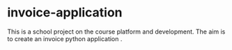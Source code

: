 # invoice-application
This is a school project on the course platform and development. The aim is to create an invoice python application  .
